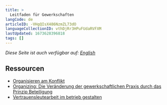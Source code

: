 ```yaml
---
title: >
  Leitfaden für Gewerkschaften
langCode: de
articleID: -VHgQIsX486NzmZL73dO
languageCollectionID: vthDjRr3HPuFUdaRVFXM
lastUpdated: 1673628396818
tags: []
---
```


_Diese Seite ist auch verfügbar auf:_ [_English_](/campaigns/labor-unions)

## Ressourcen

-   [Organisieren am Konflikt](https://www.vsa-verlag.de/nc/detail/artikel/organisieren-am-konflikt/)
-   [Organizing: Die Veränderung der gewerkschaftlichen Praxis durch das Prinzip Beteiligung](https://www.vsa-verlag.de/nc/detail/artikel/organizing-2/)
-   [Vertrauensleutearbeit im betrieb gestalten](https://bayern.verdi.de/gruppen/vertrauensleute/++file++51d283cd6f68443330001543/download/Vertrauensleutearbeit-im-Betrieb-gestalten-1.pdf)
